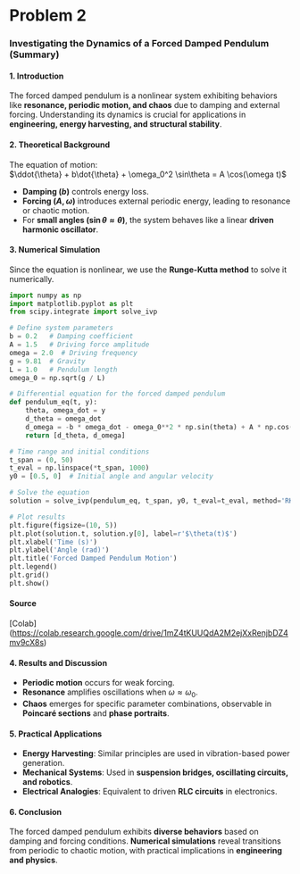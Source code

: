 # Problem 2
### **Investigating the Dynamics of a Forced Damped Pendulum** (Summary)  

#### **1. Introduction**  
The forced damped pendulum is a nonlinear system exhibiting behaviors like **resonance, periodic motion, and chaos** due to damping and external forcing. Understanding its dynamics is crucial for applications in **engineering, energy harvesting, and structural stability**.  

#### **2. Theoretical Background**  
The equation of motion:  
$\ddot{\theta} + b\dot{\theta} + \omega_0^2 \sin\theta = A \cos(\omega t)$
- **Damping $(b)$** controls energy loss.  
- **Forcing $(A, \omega)$** introduces external periodic energy, leading to resonance or chaotic motion.  
- For **small angles $(\sin\theta \approx \theta)$**, the system behaves like a linear **driven harmonic oscillator**.  

#### **3. Numerical Simulation**  
Since the equation is nonlinear, we use the **Runge-Kutta method** to solve it numerically.  

```python
import numpy as np
import matplotlib.pyplot as plt
from scipy.integrate import solve_ivp

# Define system parameters
b = 0.2   # Damping coefficient
A = 1.5   # Driving force amplitude
omega = 2.0  # Driving frequency
g = 9.81  # Gravity
L = 1.0   # Pendulum length
omega_0 = np.sqrt(g / L)

# Differential equation for the forced damped pendulum
def pendulum_eq(t, y):
    theta, omega_dot = y
    d_theta = omega_dot
    d_omega = -b * omega_dot - omega_0**2 * np.sin(theta) + A * np.cos(omega * t)
    return [d_theta, d_omega]

# Time range and initial conditions
t_span = (0, 50)
t_eval = np.linspace(*t_span, 1000)
y0 = [0.5, 0]  # Initial angle and angular velocity

# Solve the equation
solution = solve_ivp(pendulum_eq, t_span, y0, t_eval=t_eval, method='RK45')

# Plot results
plt.figure(figsize=(10, 5))
plt.plot(solution.t, solution.y[0], label=r'$\theta(t)$')
plt.xlabel('Time (s)')
plt.ylabel('Angle (rad)')
plt.title('Forced Damped Pendulum Motion')
plt.legend()
plt.grid()
plt.show()
```
#### **Source**
[Colab] (https://colab.research.google.com/drive/1mZ4tKUUQdA2M2ejXxRenjbDZ4mv9cX8s)

#### **4. Results and Discussion**  
- **Periodic motion** occurs for weak forcing.  
- **Resonance** amplifies oscillations when $\omega \approx \omega_0$.  
- **Chaos** emerges for specific parameter combinations, observable in **Poincaré sections** and **phase portraits**.  

#### **5. Practical Applications**  
- **Energy Harvesting**: Similar principles are used in vibration-based power generation.  
- **Mechanical Systems**: Used in **suspension bridges, oscillating circuits, and robotics**.  
- **Electrical Analogies**: Equivalent to driven **RLC circuits** in electronics.  

#### **6. Conclusion**  
The forced damped pendulum exhibits **diverse behaviors** based on damping and forcing conditions. **Numerical simulations** reveal transitions from periodic to chaotic motion, with practical implications in **engineering and physics**.  
